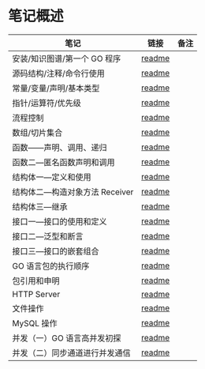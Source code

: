 # 笔记概述

| 笔记                           | 链接                     | 备注 |
| ------------------------------ | ------------------------ | ---- |
| 安装/知识图谱/第一个 GO 程序   | [readme](./01/readme.md) |      |
| 源码结构/注释/命令行使用       | [readme](./03/readme.md) |      |
| 常量/变量/声明/基本类型        | [readme](./04/readme.md) |      |
| 指针/运算符/优先级             | [readme](./05/readme.md) |      |
| 流程控制                       | [readme](./06/readme.md) |      |
| 数组/切片集合                  | [readme](./07/readme.md) |      |
| 函数——声明、调用、递归         | [readme](./08/readme.md) |      |
| 函数二—匿名函数声明和调用      | [readme](./09/readme.md) |      |
| 结构体一—定义和使用            | [readme](./11/readme.md) |      |
| 结构体二—构造对象方法 Receiver | [readme](./12/readme.md) |      |
| 结构体三—继承                  | [readme](./13/readme.md) |      |
| 接口一—接口的使用和定义        | [readme](./14/readme.md) |      |
| 接口二—泛型和断言              | [readme](./15/readme.md) |      |
| 接口三—接口的嵌套组合          | [readme](./16/readme.md) |      |
| GO 语言包的执行顺序            | [readme](./17/readme.md) |      |
| 包引用和申明                   | [readme](./18/readme.md) |      |
| HTTP Server                    | [readme](./19/readme.md) |      |
| 文件操作                       | [readme](./20/readme.md) |      |
| MySQL 操作                     | [readme](./21/readme.md) |      |
| 并发（一）GO 语言高并发初探    | [readme](./22/readme.md) |      |
| 并发（二）同步通道进行并发通信    | [readme](./23/readme.md) |      |
